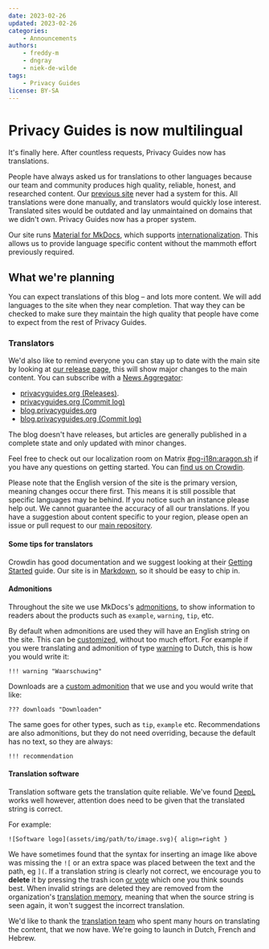 ```yaml
---
date: 2023-02-26
updated: 2023-02-26
categories:
    - Announcements
authors:
    - freddy-m
    - dngray
    - niek-de-wilde
tags:
    - Privacy Guides
license: BY-SA
---
```

# Privacy Guides is now multilingual

It's finally here. After countless requests, Privacy Guides now has translations.

People have always asked us for translations to other languages because our team and community produces high quality, reliable, honest, and researched content. Our [previous site](https://blog.privacyguides.org/2021/09/14/welcome-to-privacy-guides) never had a system for this. All translations were done manually, and translators would quickly lose interest. Translated sites would be outdated and lay unmaintained on domains that we didn't own. Privacy Guides now has a proper system.<!-- more -->

Our site runs [Material for MkDocs](https://squidfunk.github.io/mkdocs-material/), which supports [internationalization](https://squidfunk.github.io/mkdocs-material/setup/changing-the-language/). This allows us to provide language specific content without the mammoth effort previously required.

## What we're planning

You can expect translations of this blog – and lots more content. We will add languages to the site when they near completion. That way they can be checked to make sure they maintain the high quality that people have come to expect from the rest of Privacy Guides.

### Translators

We'd also like to remind everyone you can stay up to date with the main site by looking at [our release page](https://github.com/privacyguides/privacyguides.org/releases), this will show major changes to the main content. You can subscribe with a [News Aggregator](https://www.privacyguides.org/news-aggregators):

- [privacyguides.org (Releases)](https://github.com/privacyguides/privacyguides.org/releases.atom).
- [privacyguides.org (Commit log)](https://github.com/privacyguides/privacyguides.org/commits/main.atom)
- [blog.privacyguides.org](https://blog.privacyguides.org/feed_rss_created.xml)
- [blog.privacyguides.org (Commit log)](https://github.com/privacyguides/blog.privacyguides.org/commits/main.atom)

The blog doesn't have releases, but articles are generally published in a complete state and only updated with minor changes.

Feel free to check out our localization room on Matrix [#pg-i18n:aragon.sh](https://matrix.to/#/%23pg-i18n:aragon.sh) if you have any questions on getting started. You can [find us on Crowdin](https://crwd.in/privacyguides).

Please note that the English version of the site is the primary version, meaning changes occur there first. This means it is still possible that specific languages may be behind. If you notice such an instance please help out. We cannot guarantee the accuracy of all our translations. If you have a suggestion about content specific to your region, please open an issue or pull request to our [main repository](https://github.com/privacyguides/privacyguides.org).

#### Some tips for translators

Crowdin has good documentation and we suggest looking at their [Getting Started](https://support.crowdin.com/crowdin-intro/) guide. Our site is in [Markdown](https://en.wikipedia.org/wiki/Markdown), so it should be easy to chip in.

#### Admonitions

Throughout the site we use MkDocs's [admonitions](https://squidfunk.github.io/mkdocs-material/reference/admonitions/#usage), to show information to readers about the products such as `example`, `warning`, `tip`, etc.

By default when admonitions are used they will have an English string on the site. This can be [customized](https://squidfunk.github.io/mkdocs-material/reference/admonitions/#changing-the-title), without too much effort. For example if you were translating and admonition of type [warning](https://squidfunk.github.io/mkdocs-material/reference/admonitions/#type:warning) to Dutch, this is how you would write it:

```text
!!! warning "Waarschuwing"
```

Downloads are a [custom admonition](https://squidfunk.github.io/mkdocs-material/reference/admonitions/#custom-admonitions) that we use and you would write that like:
```text
??? downloads "Downloaden"
```

The same goes for other types, such as `tip`, `example` etc. Recommendations are also admonitions, but they do not need overriding, because the default has no text, so they are always:

```text
!!! recommendation
```

#### Translation software

Translation software gets the translation quite reliable. We've found [DeepL](https://www.deepl.com/en/translator) works well however, attention does need to be given that the translated string is correct.

For example:

```text
![Software logo](assets/img/path/to/image.svg){ align=right }
```

We have sometimes found that the syntax for inserting an image like above was missing the `![` or an extra space was placed between the text and the path, eg `](`. If a translation string is clearly not correct, we encourage you to **delete** it by pressing the trash icon [or vote](https://support.crowdin.com/enterprise/getting-started-for-volunteers/#voting-view) which one you think sounds best. When invalid strings are deleted they are removed from the organization's [translation memory](https://support.crowdin.com/enterprise/translation-memory), meaning that when the source string is seen again, it won't suggest the incorrect translation.

We'd like to thank the [translation team](https://crowdin.com/project/privacyguides/reports/top-members) who spent many hours on translating the content, that we now have. We're going to launch in Dutch, French and Hebrew.
